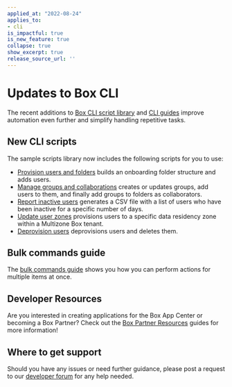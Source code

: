 ```yaml
---
applied_at: "2022-08-24"
applies_to: 
- cli
is_impactful: true
is_new_feature: true
collapse: true
show_excerpt: true
release_source_url: ''
---
```


# Updates to Box CLI

The recent additions to [Box CLI script library][1] and [CLI guides][2]
improve automation even further and simplify handling repetitive tasks.

<!-- more -->

## New CLI scripts

The sample scripts library now includes the following scripts for you to use:

* [Provision users and folders][3] builds an
onboarding folder structure and adds users.
* [Manage groups and collaborations][4] creates or updates groups, add users to them, and finally add groups to folders as collaborators.
* [Report inactive users][5] generates a CSV file with a list of users who have been inactive for a specific number of days.
* [Update user zones][6] provisions users to a specific 
data residency zone within a Multizone Box tenant.
* [Deprovision users][7] deprovisions users and deletes them.

## Bulk commands guide

The [bulk commands guide][8] shows you how you can perform actions for multiple items at once.

## Developer Resources

Are you interested in creating applications for the Box App Center or becoming a Box Partner? Check out the
[Box Partner Resources][9] guides for more information!

## Where to get support

Should you have any issues or need further guidance, please post a request to
our [developer forum][10] for any help needed.

[1]: g://cli/scripts
[2]: g://cli/cli-docs
[3]: g://cli/scripts/provision-users-folders
[4]: g://cli/scripts/manage-groups-collaborations
[5]: g://cli/scripts/report-inactive-users
[6]: g://cli/scripts/user-zones-mass-update
[7]: g://cli/scripts/deprovision-users
[8]: g://cli/cli-docs/bulk-commands
[9]: https://support.box.com/hc/en-us/community/topics/360001932973-Platform-and-Developer-Forum
[10]: https://support.box.com/hc/en-us/sections/360009473734-Box-Partner-Resources
